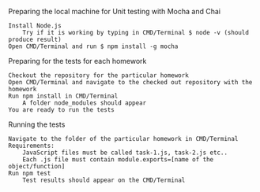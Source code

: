 Preparing the local machine for Unit testing with Mocha and Chai

    Install Node.js
        Try if it is working by typing in CMD/Terminal $ node -v (should produce result)
    Open CMD/Terminal and run $ npm install -g mocha

Preparing for the tests for each homework

    Checkout the repository for the particular homework
    Open CMD/Terminal and navigate to the checked out repository with the homework
    Run npm install in CMD/Terminal
        A folder node_modules should appear
    You are ready to run the tests

Running the tests

    Navigate to the folder of the particular homework in CMD/Terminal
    Requirements:
        JavaScript files must be called task-1.js, task-2.js etc..
        Each .js file must contain module.exports=[name of the object/function]
    Run npm test
        Test results should appear on the CMD/Terminal
